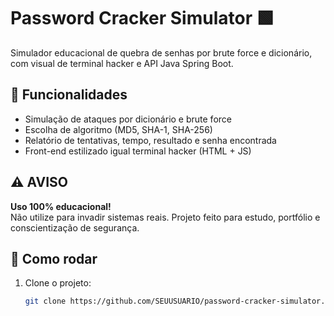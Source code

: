 # Password Cracker Simulator 🟩

Simulador educacional de quebra de senhas por brute force e dicionário, com visual de terminal hacker e API Java Spring Boot.

## 👾 Funcionalidades

- Simulação de ataques por dicionário e brute force
- Escolha de algoritmo (MD5, SHA-1, SHA-256)
- Relatório de tentativas, tempo, resultado e senha encontrada
- Front-end estilizado igual terminal hacker (HTML + JS)

## ⚠️ AVISO

**Uso 100% educacional!**  
Não utilize para invadir sistemas reais. Projeto feito para estudo, portfólio e conscientização de segurança.

## 🚀 Como rodar

1. Clone o projeto:
   ```sh
   git clone https://github.com/SEUUSUARIO/password-cracker-simulator.git

